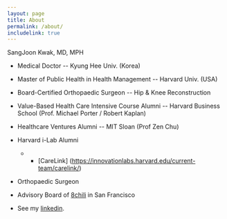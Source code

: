 ```yaml
---
layout: page
title: About
permalink: /about/
includelink: true
---
```


SangJoon Kwak, MD, MPH

- Medical Doctor
  -- Kyung Hee Univ. (Korea)
- Master of Public Health in Health Management
  -- Harvard Univ. (USA)

- Board-Certified Orthopaedic Surgeon
  -- Hip & Knee Reconstruction
- Value-Based Health Care Intensive Course Alumni
  -- Harvard Business School (Prof. Michael Porter / Robert Kaplan)
- Healthcare Ventures Alumni
  -- MIT Sloan (Prof Zen Chu)
- Harvard i-Lab Alumni
  - - [CareLink] (https://innovationlabs.harvard.edu/current-team/carelink/)

- Orthopaedic Surgeon
- Advisory Board of [8chili](https://8chili.com/) in San Francisco

- See my [linkedin](https://www.linkedin.com/in/sangjoon-kwak-md-msc-89172293/).
